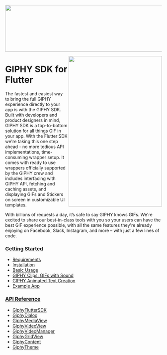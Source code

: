 <p align="center">
<img width="750" height="150" src="https://github.com/Giphy/giphy-flutter-sdk/blob/main/doc/assets/sdk_logo.gif">
</p>

<img align="right" width="300" height="483" src="https://github.com/Giphy/giphy-flutter-sdk/blob/main/doc/assets/example_app.gif">

# GIPHY SDK for Flutter

The fastest and easiest way to bring the full GIPHY experience directly to your app is with the GIPHY SDK. Built with
developers and product designers in mind, GIPHY SDK is a top-to-bottom solution for all things GIF in your app. With the
Flutter SDK we're taking this one step ahead - no more tedious API implementations, time-consuming wrapper setup.
It comes with ready to use wrappers officially supported by the GIPHY crew and includes interfacing with GIPHY API,
fetching and caching assets, and displaying GIFs and Stickers on screen in customizable UI templates.

With billions of requests a day, it’s safe to say GIPHY knows GIFs. We're excited to share our best-in-class tools with
you so your users can have the best GIF experience possible, with all the same features they're already enjoying on
Facebook, Slack, Instagram, and more – with just a few lines of code.

### [Getting Started](doc/getting-started.md)

- [Requirements](doc/getting-started.md#requirements)
- [Installation](doc/getting-started.md#installation)
- [Basic Usage](doc/getting-started.md#basic-usage)
- [GIPHY Clips: GIFs with Sound](doc/clips.md)
- [GIPHY Animated Text Creation](doc/animated.md)
- [Example App](https://github.com/Giphy/giphy-flutter-sdk/tree/main/example)

### [API Reference](doc/api.md)

- [GiphyFlutterSDK](doc/api.md#giphyfluttersdk)
- [GiphyDialog](doc/api.md#giphydialog)
- [GiphyMediaView](doc/api.md#giphymediaview)
- [GiphyVideoView](doc/api.md#giphyvideoview)
- [GiphyVideoManager](doc/api.md#giphyvideomanager)
- [GiphyGridView](doc/api.md#giphygridview)
- [GiphyContent](doc/api.md#giphycontent)
- [GiphyTheme](doc/api.md#giphytheme)

